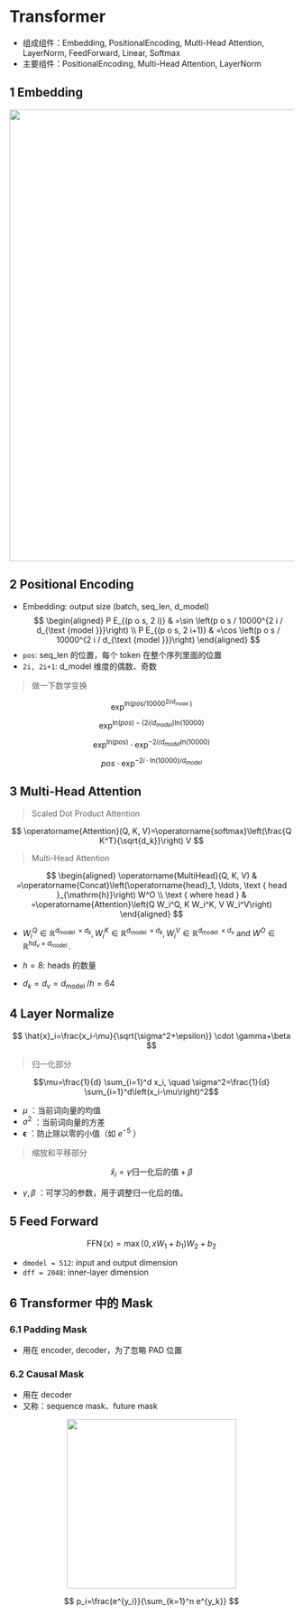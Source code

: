 # Transformer

- 组成组件：Embedding, PositionalEncoding, Multi-Head Attention, LayerNorm, FeedForward, Linear, Softmax
- 主要组件：PositionalEncoding, Multi-Head Attention, LayerNorm



## 1 Embedding

<div align=center>
    <image src="imgs/embedding.png" width=800>
</div>

## 2 Positional Encoding
- Embedding: output size (batch, seq_len, d_model)
$$
\begin{aligned}
P E_{(p o s, 2 i)} & =\sin \left(p o s / 10000^{2 i / d_{\text {model }}}\right) \\
P E_{(p o s, 2 i+1)} & =\cos \left(p o s / 10000^{2 i / d_{\text {model }}}\right)
\end{aligned}
$$
- `pos`: seq_len 的位置，每个 token 在整个序列里面的位置
- `2i, 2i+1`: d_model 维度的偶数、奇数

>做一下数学变换

$$
\text{exp}^{\text{ln}(p o s / 10000^{2 i / d_{\text {model }}})}
$$

$$
\text{exp}^{\text{ln}(pos) - (2i/d_{model})\text{ln} (10000)}
$$

$$
\text{exp}^{\text{ln}(pos)} \cdot \text{exp}^{- 2i/d_{model}\text{ln} (10000)}
$$

$$
pos \cdot \text{exp}^{- 2i\cdot\text{ln} (10000)/d_{model}}
$$


## 3 Multi-Head Attention

>Scaled Dot Product Attention

$$
\operatorname{Attention}(Q, K, V)=\operatorname{softmax}\left(\frac{Q K^T}{\sqrt{d_k}}\right) V
$$

>Multi-Head Attention

$$
\begin{aligned}
\operatorname{MultiHead}(Q, K, V) & =\operatorname{Concat}\left(\operatorname{head}_1, \ldots, \text { head }_{\mathrm{h}}\right) W^O \\
\text { where head } & =\operatorname{Attention}\left(Q W_i^Q, K W_i^K, V W_i^V\right)
\end{aligned}
$$

- $W_i^Q \in \mathbb{R}^{d_{\text {model }} \times d_k}, W_i^K \in \mathbb{R}^{d_{\text {model }} \times d_k}, W_i^V \in \mathbb{R}^{d_{\text {model }} \times d_v}$ and $W^O \in \mathbb{R}^{h d_v \times d_{\text {model }}}$.

- $h=8$: heads 的数量
- $d_k=d_v=d_{\text {model }} / h=64$

## 4 Layer Normalize

$$
\hat{x}_i=\frac{x_i-\mu}{\sqrt{\sigma^2+\epsilon}} \cdot \gamma+\beta
$$

>归一化部分

$$\mu=\frac{1}{d} \sum_{i=1}^d x_i, \quad \sigma^2=\frac{1}{d} \sum_{i=1}^d\left(x_i-\mu\right)^2$$
- $\mu$ ：当前词向量的均值
- $\sigma^2$ ：当前词向量的方差
-  $\boldsymbol{\epsilon}$ ：防止除以零的小值（如 $e^{-5}$ ）

>缩放和平移部分

$$\hat{x}_i=\gamma \text{归一化后的值} +\beta$$

- $\gamma, \beta$ ：可学习的参数，用于调整归一化后的值。

## 5 Feed Forward

$$
\operatorname{FFN}(x)=\max \left(0, x W_1+b_1\right) W_2+b_2
$$

- `dmodel = 512`: input and output dimension
- `dff = 2048`: inner-layer dimension

## 6 Transformer 中的 Mask
### 6.1 Padding Mask
- 用在 encoder, decoder，为了忽略 PAD 位置


### 6.2 Causal Mask
- 用在 decoder
- 又称：sequence mask、future mask

<div align=center>
    <image src="imgs/causal_mask.png" width=300>
</div>

$$
p_i=\frac{e^{y_i}}{\sum_{k=1}^n e^{y_k}}
$$